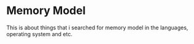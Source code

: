 # Memory Model
This is about things that i searched for memory model in the languages, operating system and etc.
